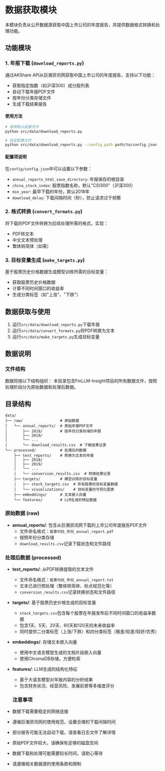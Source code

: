 # 数据获取模块

本模块负责从公开数据源获取中国上市公司的年度报告，并提供数据格式转换和处理功能。

## 功能模块

### 1. 年报下载 (`download_reports.py`)

通过AKShare API从巨潮资讯网获取中国上市公司的年度报告，支持以下功能：

- 获取指定指数（如沪深300）成分股列表
- 自动下载年报PDF文件
- 按年份分类存储文件
- 生成下载结果报告

#### 使用方法

```bash
# 使用默认配置文件
python src/data/download_reports.py

# 指定配置文件
python src/data/download_reports.py --config_path path/to/config.json
```

#### 配置项说明

在`config/config.json`中可以设置以下参数：

- `annual_reports_html_save_directory`: 年报保存的根目录
- `china_stock_index`: 股票指数名称，默认"CSI300"（沪深300）
- `min_year`: 最早下载的年份，默认2018年
- `download_delay`: 下载间隔时间（秒），防止请求过于频繁

### 2. 格式转换 (`convert_formats.py`)

将下载的PDF文件转换为后续处理所需的格式，实现：

- PDF转文本
- 中文文本预处理
- 繁体转简体（如需）

### 3. 目标变量生成 (`make_targets.py`)

基于股票历史价格数据生成模型训练所需的目标变量：

- 获取股票历史价格数据
- 计算不同时间窗口的收益率
- 生成分类标签（如"上涨"、"下跌"）
## 数据获取与使用

1. 运行`src/data/download_reports.py`下载年报
2. 运行`src/data/convert_formats.py`将PDF转换为文本
3. 运行`src/data/make_targets.py`生成目标变量

## 数据说明

### 文件结构

数据将按以下结构组织：
本目录包含FinLLM-Insight项目的所有数据文件，按照处理阶段分为原始数据和处理后数据。

## 目录结构

```
data/
├── raw/                 # 原始数据
│   └── annual_reports/  # 原始年报PDF文件
│       ├── 2018/        # 按年份分类存储的年报
│       ├── 2019/
│       └── ...
│       └── download_results.csv  # 下载结果记录
└── processed/           # 处理后的数据
    ├── text_reports/    # 转换为文本的年报
    │   ├── 2018/
    │   ├── 2019/
    │   └── ...
    │   └── conversion_results.csv  # 转换结果记录
    ├── targets/         # 模型训练的目标变量
    │   ├── stock_targets.csv  # 所有股票的目标变量数据
    │   └── visualizations/    # 目标变量的可视化图表
    ├── embeddings/      # 文本嵌入向量
    └── features/        # LLM生成的特征数据
```



### 原始数据 (raw)

- **annual_reports/**: 包含从巨潮资讯网下载的上市公司年度报告PDF文件
  - 文件命名格式：`股票代码_年份_annual_report.pdf`
  - 按照年份分类存储
  - `download_results.csv`记录下载状态和文件路径

### 处理后数据 (processed)

- **text_reports/**: 从PDF转换提取的文本文件
  - 文件命名格式：`股票代码_年份_annual_report.txt`
  - 文本已进行预处理（繁体转简体、标点规范化等）
  - `conversion_results.csv`记录转换状态和文件路径

- **targets/**: 基于股票历史价格生成的目标变量
  - `stock_targets.csv`包含每个股票在年报发布后不同时间窗口的收益率数据
  - 包含1天、5天、20天、60天和120天的未来收益率
  - 同时提供二分类标签（上涨/下跌）和四分类标签（极差/较差/较好/优秀）

- **embeddings/**: 存储文本嵌入向量
  - 使用中文语言模型生成的文档片段嵌入向量
  - 使用ChromaDB存储，方便检索

- **features/**: LLM生成的结构化特征
  - 基于大语言模型对年报内容的分析结果
  - 包含财务状况、经营风险、发展前景等多维度评分
  ### 注意事项

- 数据下载需要稳定的网络连接
- 遵循巨潮资讯网的使用规范，设置合理的下载间隔时间
- 部分报告可能无法自动下载，请查看日志文件了解详情
- 原始PDF文件较大，请确保有足够的磁盘空间
- 数据下载和处理可能需要较长时间，请耐心等待
- 请遵循相关数据源的使用条款和限制



